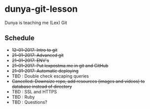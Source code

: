 # dunya-git-lesson
Dunya is teaching me (Lex) Git

## Schedule

- ~~12-01-2017: Intro to git~~
- ~~21-01-2017: Advanced git~~
- ~~21-01-2017: ENV's~~
- ~~21-01-2017: Put lexpostma.me in git and GitHub~~
- ~~21-01-2017: Automatic deploying~~
- TBD       : Double check escaping queries
- ~~Cancelled: Downsize repo, add resources (images and videos) to database instead of directory~~
- TBD       : SSL and HTTPS
- TBD       : Ruby
- TBD       : Questions?

